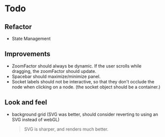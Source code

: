 # Todo

## Refactor

- State Management

## Improvements

- ZoomFactor should always be dynamic. If the user scrolls while dragging, the zoomFactor should update.
- Spacebar should maximize/minimize panel.
- Socket labels should not be interactive, so that they don't occlude the node when clicking on a node. (the socket object should be a container.)

## Look and feel

- background grid (SVG was better, should consider reverting to using an SVG instead of webGL)
  > SVG is sharper, and renders much better.
